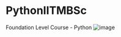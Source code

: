 # PythonIITMBSc
Foundation Level Course - Python 
![image](https://user-images.githubusercontent.com/68549809/132097976-bd8b6cab-620f-45f4-98e8-ad0805e5f6b7.png)

